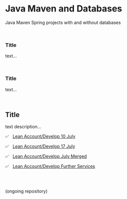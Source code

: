 # Java Maven and Databases

Java Maven Spring projects with and without databases

<br>

### Title

text...

<br>

### Title

text...

<br>

## Title

text description...

✅ &nbsp; [Lean Account/Develop 10 July](https://github.com/evajavadev/Lean_AccountDevelop10July)

✅ &nbsp; [Lean Account/Develop 17 July](https://github.com/evajavadev/Lean_AccountDevelop17July)

✅ &nbsp; [Lean Account/Develop July Merged](https://github.com/evajavadev/Lean_AccountDevelopJulyMerged) 

✅ &nbsp; [Lean Account/Develop Further Services](https://github.com/evajavadev/Lean_AccountDevelopFurtherServices) 

<br>
<br>

(ongoing repository)
